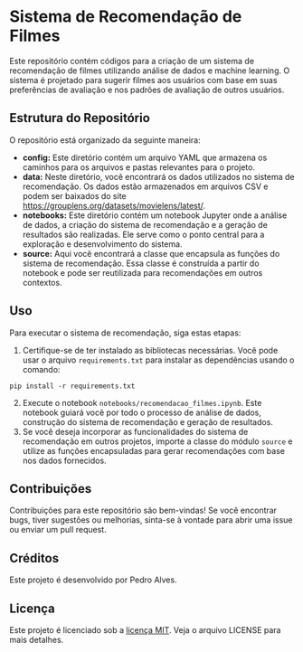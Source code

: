 <!DOCTYPE html>
<html>

<head>
</head>

<body>

<h1>Sistema de Recomendação de Filmes</h1>

<p>Este repositório contém códigos para a criação de um sistema de recomendação de filmes utilizando análise de dados e machine learning. O sistema é projetado para sugerir filmes aos usuários com base em suas preferências de avaliação e nos padrões de avaliação de outros usuários.</p>

<h2>Estrutura do Repositório</h2>

<p>O repositório está organizado da seguinte maneira:</p>

<ul>
    <li><strong>config:</strong> Este diretório contém um arquivo YAML que armazena os caminhos para os arquivos e pastas relevantes para o projeto.</li>
    <li><strong>data:</strong> Neste diretório, você encontrará os dados utilizados no sistema de recomendação. Os dados estão armazenados em arquivos CSV e podem ser baixados do site <a href="https://grouplens.org/datasets/movielens/latest/">https://grouplens.org/datasets/movielens/latest/</a>.</li>
    <li><strong>notebooks:</strong> Este diretório contém um notebook Jupyter onde a análise de dados, a criação do sistema de recomendação e a geração de resultados são realizadas. Ele serve como o ponto central para a exploração e desenvolvimento do sistema.</li>
    <li><strong>source:</strong> Aqui você encontrará a classe que encapsula as funções do sistema de recomendação. Essa classe é construída a partir do notebook e pode ser reutilizada para recomendações em outros contextos.</li>
</ul>

<h2>Uso</h2>

<p>Para executar o sistema de recomendação, siga estas etapas:</p>

<ol>
    <li>Certifique-se de ter instalado as bibliotecas necessárias. Você pode usar o arquivo <code>requirements.txt</code> para instalar as dependências usando o comando:</li>
</ol>

<pre><code>pip install -r requirements.txt</code></pre>

<ol start="2">
    <li>Execute o notebook <code>notebooks/recomendacao_filmes.ipynb</code>. Este notebook guiará você por todo o processo de análise de dados, construção do sistema de recomendação e geração de resultados.</li>
    <li>Se você deseja incorporar as funcionalidades do sistema de recomendação em outros projetos, importe a classe do módulo <code>source</code> e utilize as funções encapsuladas para gerar recomendações com base nos dados fornecidos.</li>
</ol>

<h2>Contribuições</h2>

<p>Contribuições para este repositório são bem-vindas! Se você encontrar bugs, tiver sugestões ou melhorias, sinta-se à vontade para abrir uma issue ou enviar um pull request.</p>

<h2>Créditos</h2>

<p>Este projeto é desenvolvido por Pedro Alves.</p>

<h2>Licença</h2>

<p>Este projeto é licenciado sob a <a href="https://exemplo.com/licenca">licença MIT</a>. Veja o arquivo LICENSE para mais detalhes.</p>

</body>

</html>
